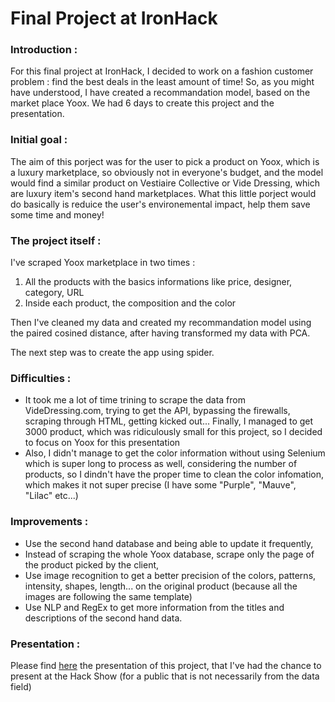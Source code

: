 # Final Project at IronHack

### Introduction :  
For this final project at IronHack, I decided to work on a fashion customer problem : find the best deals in the least amount of time!
So, as you might have understood, I have created a recommandation model, based on the market place Yoox.
We had 6 days to create this project and the presentation.

### Initial goal :
The aim of this porject was for the user to pick a product on Yoox, which is a luxury marketplace, so obviously not in everyone's budget, and the model would find a similar product on Vestiaire Collective or Vide Dressing, which are luxury item's second hand marketplaces.
What this little porject would do basically is reduice the user's environemental impact, help them save some time and money!


### The project itself :
I've scraped Yoox marketplace in two times :
1. All the products with the basics informations like price, designer, category, URL
2. Inside each product, the composition and the color

Then I've cleaned my data and created my recommandation model using the paired cosined distance, after having transformed my data with PCA.

The next step was to create the app using spider.


### Difficulties :
- It took me a lot of time trining to scrape the data from VideDressing.com, trying to get the API, bypassing the firewalls, scraping through HTML, getting kicked out...
Finally, I managed to get 3000 product, which was ridiculously small for this project, so I decided to focus on Yoox for this presentation
- Also, I didn't manage to get the color information without using Selenium which is super long to process as well, considering the number of products, so I dindn't have the proper time to clean the color infomation, which makes it not super precise (I have some "Purple", "Mauve", "Lilac" etc...)

### Improvements :
- Use the second hand database and being able to update it frequently,
- Instead of scraping the whole Yoox database, scrape only the page of the product picked by the client,
- Use image recognition to get a better precision of the colors, patterns, intensity, shapes, length... on the original product (because all the images are following the same template)
- Use NLP and RegEx to get more information from the titles and descriptions of the second hand data.


### Presentation :
Please find [here](https://docs.google.com/presentation/d/1Fk9RNem-E23IARosBCWDSDJG_LQzDdEFVBoo2U3GTpc/edit?usp=sharing) the presentation of this project, that I've had the chance to present at the Hack Show (for a public that is not necessarily from the data field)
